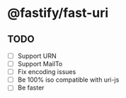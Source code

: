 # @fastify/fast-uri

## TODO

- [ ] Support URN
- [ ] Support MailTo
- [ ] Fix encoding issues
- [ ] Be 100% iso compatible with uri-js
- [ ] Be faster
